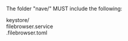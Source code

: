 The folder "nave/" MUST include the following: <br>

keystore/ <br>
filebrowser.service <br>
.filebrowser.toml
